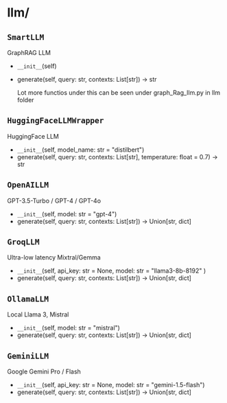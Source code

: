# llm/

## `SmartLLM` 

GraphRAG LLM

* `__init__`(self)
* generate(self, query: str, contexts: List[str]) -> str
  
  Lot more functios under this can be seen under graph_Rag_llm.py in llm folder

## `HuggingFaceLLMWrapper` 

HuggingFace LLM

* `__init__`(self, model_name: str = "distilbert")
* generate(self, query: str, contexts: List[str], temperature: float = 0.7) -> str

## `OpenAILLM` 

GPT-3.5-Turbo / GPT-4 / GPT-4o

*  `__init__`(self, model: str = "gpt-4")
* generate(self, query: str, contexts: List[str]) -> Union[str, dict] 

## `GroqLLM` 

Ultra-low latency Mixtral/Gemma 

*  `__init__`(self, api_key: str = None, model: str = "llama3-8b-8192" )
* generate(self, query: str, contexts: List[str]) -> Union[str, dict]

## `OllamaLLM` 

Local Llama 3, Mistral

* `__init__`(self, model: str = "mistral")
* generate(self, query: str, contexts: List[str]) -> Union[str, dict]

## `GeminiLLM` 

Google Gemini Pro / Flash

* `__init__`(self, api_key: str = None, model: str = "gemini-1.5-flash")
* generate(self, query: str, contexts: List[str]) -> Union[str, dict]